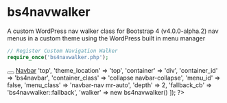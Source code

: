 # bs4navwalker
A custom WordPress nav walker class for Bootstrap 4 (v4.0.0-alpha.2) nav menus in a custom theme using the WordPress built in menu manager

```php
// Register Custom Navigation Walker
require_once('bs4navwalker.php');
```

<nav class="navbar navbar-toggleable-md navbar-light bg-faded">
   <button class="navbar-toggler navbar-toggler-right" type="button" data-toggle="collapse" data-target="#bs4navbar" aria-controls="bs4navbar" aria-expanded="false" aria-label="Toggle navigation">
     <span class="navbar-toggler-icon"></span>
   </button>
   <a class="navbar-brand" href="#">Navbar</a>
   <?php
   wp_nav_menu([
     'menu'            => 'top',
     'theme_location'  => 'top',
     'container'       => 'div',
     'container_id'    => 'bs4navbar',
     'container_class' => 'collapse navbar-collapse',
     'menu_id'         => false,
     'menu_class'      => 'navbar-nav mr-auto',
     'depth'           => 2,
     'fallback_cb'     => 'bs4navwalker::fallback',
     'walker'          => new bs4navwalker()
   ]);
   ?>
 </nav>
